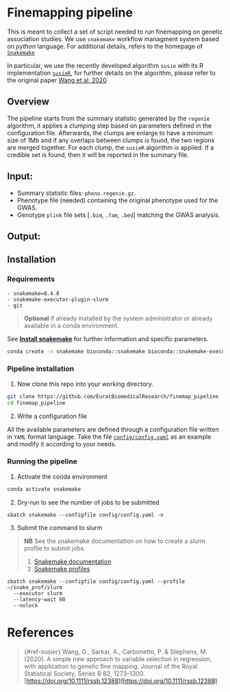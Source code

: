 # Finemapping pipeline

This is meant to collect a set of script needed to run finemapping on genetic association studies.
We use `snakemake` workflow managment system based on  *python* language. For additional details, refers to the homepage 
of [`Snakemake`](https://snakemake.github.io)

In particular, we use the recently developed algorithm `susie` with its R implementation 
[`susieR`](https://stephenslab.github.io/susieR/index.html), for further details on the algorithm, 
please refer to the original paper [Wang et al. 2020](#ref-susier)

## Overview

The pipeline starts from the summary statistic generated by the `regenie` algorithm, it applies a clumping step 
based on parameters defined in the configuration file. Afterwards, the clumps are enlarge to have a minimum size of 1Mb
and if any overlaps between clumps is found, the two regions are merged together.
For each clump, the `susieR` algorithm is applied. If a credible set is found, then it will be reported in the summary 
file.

## Input:

- Summary statistic files: `pheno.regenie.gz`.
- Phenotype file (needed) containing the original phenotype used for the GWAS.
- Genotype `plink` file sets [`.bim`, `.fam`, `.bed`] matching the GWAS analysis.

## Output:


## Installation

### Requirements

```
- snakemake=8.4.8
- snakemake-executor-plugin-slurm
- git
```

> **Optional** if already installed by the system administrator or already available in a conda environment.

See [**Install snakemake**](https://snakemake.readthedocs.io/en/stable/getting_started/installation.html) for further 
information and specific parameters.

```bash
conda create -n snakemake bioconda::snakemake bioconda::snakemake-executor-plugin-slurm
```

### Pipeline installation

1. Now clone this repo into your working directory.

```bash
git clone https://github.com/EuracBiomedicalResearch/finemap_pipeline
cd finemap_pipeline
```

2. Write a configuration file

All the available parameters are defined through a configuration file written in `YAML` format language.
Take the file [`config/config.yaml`](config/config.yaml) as an example and modify it according to your needs.


### Running the pipeline

1. Activate the conda environment

```bash
conda activate snakemake
```

2. Dry-run to see the number of jobs to be submitted

```
sbatch snakemake --configfile config/config.yaml -n
```

3. Submit the command to slurm

> **NB** See the snakemake documentation on how to create a slurm profile to submit jobs.
> 1. [Snakemake documentation](https://snakemake.readthedocs.io/en/stable/executing/cli.html#profiles)
> 2. [Snakemake profiles](https://github.com/snakemake-profiles/doc)

```shell
sbatch snakemake --configfile config/config.yaml --profile ~/snake_prof/slurm 
  --executor slurm
  --latency-wait 60
  --nolock
```

# References
 
> {#ref-susier} Wang, G., Sarkar, A., Carbonetto, P. & Stephens, M. (2020). A simple new approach to variable selection in regression, with application to genetic fine mapping. Journal of the Royal Statistical Society, Series B 82, 1273–1300. [https://doi.org/10.1111/rssb.12388](https://doi.org/10.1111/rssb.12388)
